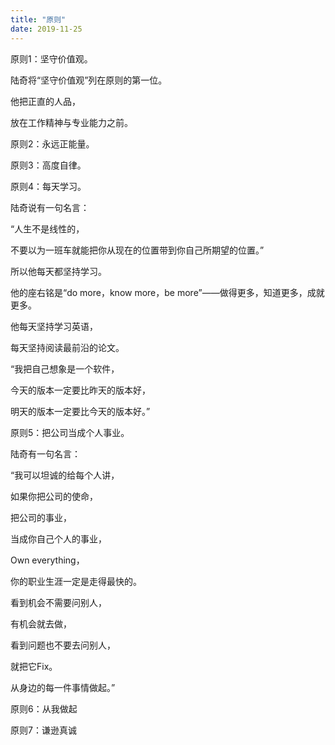 ```yaml
---
title: "原则"
date: 2019-11-25
---
```

原则1：坚守价值观。

陆奇将“坚守价值观”列在原则的第一位。

他把正直的人品，

放在工作精神与专业能力之前。

原则2：永远正能量。

原则3：高度自律。



原则4：每天学习。

陆奇说有一句名言：

“人生不是线性的，

不要以为一班车就能把你从现在的位置带到你自己所期望的位置。”

所以他每天都坚持学习。

他的座右铭是“do more，know more，be more”——做得更多，知道更多，成就更多。

他每天坚持学习英语，

每天坚持阅读最前沿的论文。

“我把自己想象是一个软件，

今天的版本一定要比昨天的版本好，

明天的版本一定要比今天的版本好。”



原则5：把公司当成个人事业。

陆奇有一句名言：

“我可以坦诚的给每个人讲，

如果你把公司的使命，

把公司的事业，

当成你自己个人的事业，

Own everything，

你的职业生涯一定是走得最快的。

看到机会不需要问别人，

有机会就去做，

看到问题也不要去问别人，

就把它Fix。

从身边的每一件事情做起。”

原则6：从我做起

原则7：谦逊真诚




